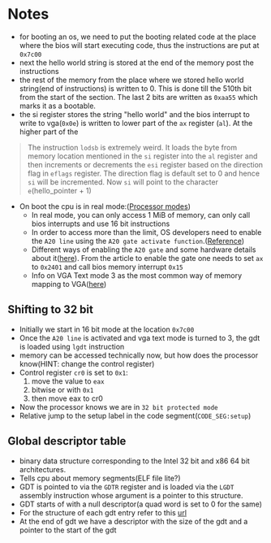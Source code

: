 # Notes

- for booting an os, we need to put the booting related code at the place where the bios will start executing code, thus the instructions are put at `0x7c00`
- next the hello world string is stored at the end of the memory post the instructions
- the rest of the memory from the place where we stored hello world string(end of instructions) is written to 0. This is done till the 510th bit from the start of the section. The last 2 bits are written as `0xaa55` which marks it as a bootable.
- the si register stores the string "hello world" and the bios interrupt to write to vga(`0x0e`) is written to lower part of the `ax` register (`al`). At the higher part of the 

> The instruction `lodsb` is extremely weird. It loads the byte from memory location mentioned in the `si` register into the `al` register and then increments or decrements the `esi` register based on the direction flag in `eflags` register. The direction flag is default set to 0 and hence `si` will be incremented. Now `si` will point to the character `e`(hello_pointer + 1)


- On boot the cpu is in real mode:([Processor modes](https://flint.cs.yale.edu/feng/cos/resources/BIOS/procModes.htmh))
  - In real mode, you can only access 1 MiB of memory, can only call bios interrupts and use 16 bit instructions
  - In order to access more than the limit, OS developers need to enable the `A20 line` using the `A20 gate activate function`.([Reference](https://wiki.osdev.org/A20_Line))
  - Different ways of enabling the `A20 gate` and some hardware details about it([here](https://mrhopehub.github.io/2014/12/26/enabling-the-A20-Gate.html)). From the article to enable the gate one needs to set `ax` to `0x2401` and call bios memory interrupt `0x15` 
  - Info on VGA Text mode 3 as the most common way of memory mapping to VGA([here](https://wiki.osdev.org/Text_UI))


## Shifting to 32 bit
- Initially we start in 16 bit mode at the location `0x7c00`
- Once the `A20 line` is activated and vga text mode is turned to 3, the gdt is loaded using `lgdt` instruction
- memory can be accessed technically now, but how does the processor know(HINT: change the control register)
- Control register `cr0` is set to `0x1`:  
  1. move the value to `eax`
  2. bitwise or with `0x1` 
  3. then move eax to cr0
- Now the processor knows we are in `32 bit protected mode`
- Relative jump to the setup label in the code segment(`CODE_SEG:setup`)

## Global descriptor table
- binary data structure corresponding to the Intel 32 bit and x86 64 bit architectures.
- Tells cpu about memory segments(ELF file lite?)
- GDT is pointed to via the `GDTR` register and is loaded via the `LGDT` assembly instruction whose argument is a pointer to this structure.
- GDT starts of with a null descriptor(a quad word is set to 0 for the same)
- For the structure of each gdt entry refer to this [url](https://wiki.osdev.org/GDT)
- At the end of gdt we have a descriptor with the size of the gdt and a pointer to the start of the gdt
